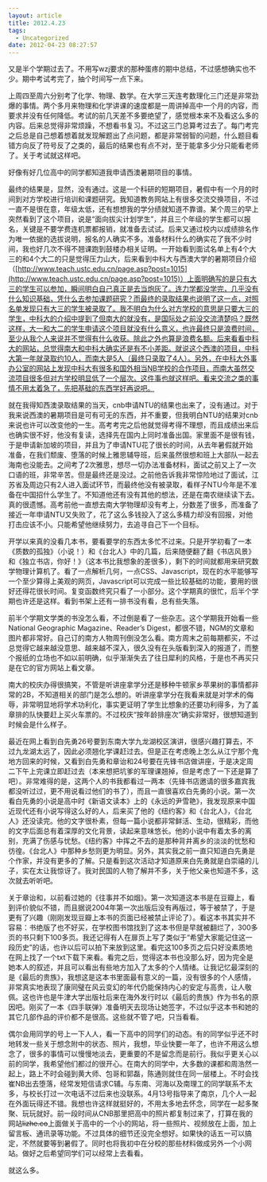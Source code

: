 ```yaml
---
layout: article
title: 2012.4.23
tags:
  - Uncategorized
date: 2012-04-23 08:27:57
---
```


又是半个学期过去了。不用写wzj要求的那种蛋疼的期中总结，不过感想确实也不少。期中考试考完了，抽个时间写一点下来。

上周四至周六分别考了化学、物理、数学。在大学三天连考数理化三门还是非常劲爆的事情。两个多月来物理和化学讲课的速度都是一周讲掉高中一个月的内容，而要求并没有任何降低。考试的前几天差不多要绝望了，感觉根本来不及看这么多的内容。后来总觉得非常烦躁，不想看书复习。不过这三门总算考过去了。每门考完之后总是自己想着想着就发现解题出了点问题，都是非常弱智的问题，什么题目看错方向反了符号反了之类的，最后的结果也有点不对，至于能拿多少分只能看老师了。关于考试就这样吧。

好像有好几位高中的同学都知道我申请西澳暑期项目的事情。

<span id="more-28"></span>

最终的结果是，显然，没有通过。这是一个科研的短期项目，暑假中有一个月的时间到对方学校进行培训和课题研究。我知道教务网站上有很多交流交换项目，不过一直不是很在意，年级太低，还有想想我的学分绩就知道不靠谱。某个周三的早上突然看到了这个项目，说是“面向拔尖计划学生”，并且三个年级的学生都可以报名，关键是不要学费连机票都报销，就准备去试试。后来又通过校内以成绩排名作为唯一依据的选拔说明，报名的人确实不多。准备材料什么的确实花了我不少时间，我也好几次不得不翘课跑到鼓楼办相关证明。一开始看到面试名单上有4个大三的和4个大二的只是觉得压力山大，后来看到中科大与西澳大学的暑期项目介绍（[http://www.teach.ustc.edu.cn/page.asp?post=1015](http://www.teach.ustc.edu.cn/page.asp?post=1015)）上面明确写的是只有大三的学生可以参加，瞬间明白自己真正是去当炮灰了。连力学都没学完，几乎没有什么知识基础，凭什么去参加课题研究？而最终的录取结果也说明了这一点，对照名单发现只有大三的学生被录取了。我不明白为什么对方学校的意思是只要大三的学生，中科大的介绍中提到了但南大的就没有，是国际处之前没交流清楚吗？既然这样，大一和大二的学生申请这个项目就没有什么意义，也许最终只是浪费时间，至少从我个人来说并不觉得有什么收获。除此之外也算是浪费名额。后来看看中科大的网站，总觉得南大和中科大确实还是有不小差距。就说这个西澳的项目，中科大第一年就录取约10人，而南大是5人（最终只录取了4人）。另外，在中科大外事办公室的网站上发现中科大有很多和国外相当NB学校的合作项目，而南大虽然交流项目很多但对方学校明显低了一个层次。这件事也就这样吧。看来交流之类的事情不用太着急了，先把基础的东西学好再说吧。

就在我得知西澳录取结果的当天，cnb申请NTU的结果也出来了，没有通过。对于我来说西澳的暑期项目是可有可无的东西，并不重要，但我明白NTU的结果对cnb来说也许可以改变他的一生。高考考完之后他就觉得考得不理想，而且成绩出来后也确实很不好，他没有复读，选择先在国内上同时准备出国。家里面不是很有钱，于是申请新加坡的项目，并且为了申请NTU花了很长的时间，从去年暑假就开始准备，在我们颓废、堕落的时候上雅思辅导班，后来虽然很想和班上大部队一起去海南也没能去。之间考了2次雅思，想尽一切办法准备材料，面试之前又上了一次口语的班，非常辛苦。但是最终还是没过。之前他告诉我非常惊险地过了面试，江苏省及周边只有2人进入面试环节，而最终他没有被录取，看样子NTU今年是不准备在中国招什么学生了。不知道他还有没有其他的想法，还是在南农继续读下去。真的很遗憾。高考前他一直想去南大学物理却没有考上，分数差了很多，而准备了接近一年申请NTU又失败了，花了这么多钱投入了这么多精力却没有回报，对他打击应该不小。只能希望他继续努力，去追寻自己下一个目标。

开学以来真的没看几本书，要看要学的东西太多忙不过来。只是开学初看了一本《质数的孤独》（小说！）和《台北人》中的几篇，后来随便翻了翻《书店风景》和《独立书店，你好！》（这本书比我想象的差很多），剩下的时间就都用来研究数学物理计算机了。看了一点解析几何，一点CSS、Javascript，现在的水平能够写一个至少算得上美观的网页，Javascript可以完成一些比较基础的功能，要用的很好还得花很长时间。复变函数终究只看了一小部分。这个学期真的很忙，后半个学期也许还是这样。看到书架上还有一排书没有看，总有些失落。

前半个学期文学类的书没怎么看，不过倒是看了一些杂志。这个学期我开始看一些National Geographic Magazine、Reader’s Digest，都很不错，NGM的文章和图片都非常好。自己订的南方人物周刊倒没怎么看。南方周末之前每期都买，不过总觉得它越来越没意思、越来越不深入，很久没有在头版看到深入的报道了，而整个报纸的立场也不如以前明确，似乎渐渐失去了往日犀利的风格，于是也不再买只是在它的官方网站上看文章。

南大的校庆办得很搞笑，不管是听讲座拿学分还是移种牛顿家乡苹果树的事情都非常的2B，不知道相关的部门是怎么想的。听讲座拿学分在我看来就是对学术的侮辱，非常明显地将学术功利化，事实更证明了学生比想象的还要功利得多，为了盖章排的队快要赶上买火车票的。不过校庆“按年龄排座次”确实非常好，很想知道到时候会是什么样子。

最近在网上看到白先勇26号要到东南大学九龙湖校区演讲，很感兴趣打算去，不过九龙湖太远了，因此必须翘化学课赶过去。但是正在考虑晚上怎么从江宁那个鬼地方回来的时候，又看到白先勇和章诒和24号要在先锋书店做讲座，于是决定周二下午上完课立即赶过去（本来想把坑爹的军理课翘掉，但是考虑了一下还是算了吧）。非常难得的是，这两个人的书我都看过一两本（先锋书店邀请的很多嘉宾我都没听过过，更不用说看过他们的书了），而且一直很喜欢白先勇的小说。第一次看白先勇的小说是高中时《新语文读本》上的《永远的尹雪艳》，我发现原来中国近现代还有小说写得这么好的人，后来买了他的《纽约客》和《台北人》，《台北人》还没读完。他的文字很朴素，但每一篇小说都非常鲜活、生动，很精彩，而他的文字后面总有着深厚的文化背景，读起来意味悠长。他的小说中有着太多的离别，充满了伤感与忧愁。《纽约客》中挥之不去的是那种背井离乡的淡淡的忧愁和彷徨。《台北人》中那种乡愁则更为明显。另外，其实我之前一直只知道白先勇是个作家，并没有更多的了解。只是看到这次活动才知道原来白先勇就是白崇禧的儿子，实在太让我惊讶了。我对民国的人物了解并不多，关于他父亲也知道不多，这次就去听听吧。

关于章诒和，以前看过她的《往事并不如烟》。第一次知道这本书是在豆瓣上，看到评价貌似不错，而且据说2004年第一次出版后没有再版过，等于被禁了，于是更有了兴趣（刚刚发现豆瓣上本书的页面已经被禁止评论了）。看这本书其实并不容易：书绝版了也不好买，在学校图书馆找到了这本书但是早就被翻烂了，300多页的书只剩下100多页。我还记得有人在扉页上写了类似于“希望大家能记住这一段历史”的话，也许以后可以拍下来放到这里。看完这100多页之后只好没素质地在网上找了一个txt下载下来看。看完之后，觉得这本书也没那么好，因为完全是她本人的叙述，并且可以看出有些地方加入了太多的个人情绪。让我记忆最深刻的是《最后的贵族》，我想这是这本书里面最有意义的一篇，没有很多的个人感情，非常真实地表现了康同璧在风云变幻的年代仍能保持内心的安定与高贵，让人敬佩。这也许也是牛津大学出版社后来在海外发行时以《最后的贵族》作为书名的原因吧。刚买了一本《四手联弹》准备明天去现场让她签字，不过似乎这本书和她的其它几部作品的评价都不是很高。这些就不管了吧，只当看看。

偶尔会用同学的号上一下人人，看一下高中的同学们的动态。有的同学似乎还不时地转发一些关于想念附中的状态、照片，我想，毕业快要一年了，也许不用这么想念了，很多的事情可以慢慢地淡去，更重要的不是留念而是前行。我似乎更关心以前的同学，我希望他们都过的很开心。在南大的同学中，大多数的课都和周浩然一起上，路上不时会碰到黄大师、包哥和郭磊，陈通则就住在同一层楼上。不时会找崔NB出去堕落，经常发短信请求C辅。与东南、河海以及南理工的同学联系不太多，与校长打过一次电话不过后来也没联系。4月13号指导来了南京，几个人一起在外面玩得还不错。我想也许这样就挺好的，不用太多地去怀念，同学在一起多聚聚、玩玩就好。前一段时间从CNB那里把高中的照片都复制过来了，打算在我的网站<del>lizhe.co</del>上面做关于高中的一个小的网站，将一些照片、视频放在上面，加上留言板、通讯录等功能。不过具体的细节还没完全想好。如果快的话五一可以搞定，不然就要等到暑假了。同时也将我初中在分校的那些材料做成另外一个小网站。做好之后希望同学们可以经常上去看看。

就这么多。